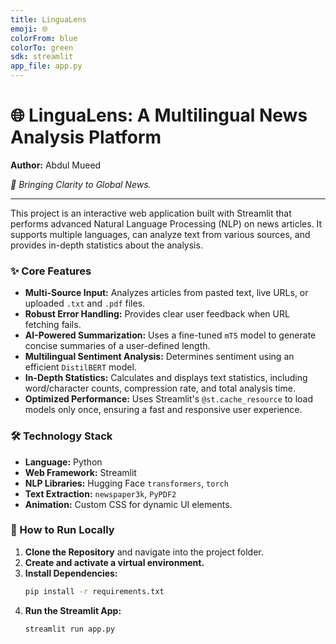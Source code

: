 ```yaml
---
title: LinguaLens
emoji: 🌐
colorFrom: blue
colorTo: green
sdk: streamlit
app_file: app.py
---
```


# 🌐 LinguaLens: A Multilingual News Analysis Platform

**Author:** Abdul Mueed

*🔎 Bringing Clarity to Global News.*

---

This project is an interactive web application built with Streamlit that performs advanced Natural Language Processing (NLP) on news articles. It supports multiple languages, can analyze text from various sources, and provides in-depth statistics about the analysis.

### ✨ Core Features

* **Multi-Source Input:** Analyzes articles from pasted text, live URLs, or uploaded `.txt` and `.pdf` files.
* **Robust Error Handling:** Provides clear user feedback when URL fetching fails.
* **AI-Powered Summarization:** Uses a fine-tuned `mT5` model to generate concise summaries of a user-defined length.
* **Multilingual Sentiment Analysis:** Determines sentiment using an efficient `DistilBERT` model.
* **In-Depth Statistics:** Calculates and displays text statistics, including word/character counts, compression rate, and total analysis time.
* **Optimized Performance:** Uses Streamlit's `@st.cache_resource` to load models only once, ensuring a fast and responsive user experience.

### 🛠️ Technology Stack

* **Language:** Python
* **Web Framework:** Streamlit
* **NLP Libraries:** Hugging Face `transformers`, `torch`
* **Text Extraction:** `newspaper3k`, `PyPDF2`
* **Animation:** Custom CSS for dynamic UI elements.

### 🚀 How to Run Locally

1.  **Clone the Repository** and navigate into the project folder.
2.  **Create and activate a virtual environment.**
3.  **Install Dependencies:**
    ```bash
    pip install -r requirements.txt
    ```
4.  **Run the Streamlit App:**
    ```bash
    streamlit run app.py
    ```
